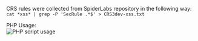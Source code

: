 CRS rules were collected from SpiderLabs repository in the following way:  
`cat *xss* | grep -P 'SecRule .*$' > CRS3dev-xss.txt`

PHP Usage:  
![PHP script usage](http://s8.hostingkartinok.com/uploads/images/2016/05/a5779e75cf53143e3e7cf5c06d26d8d9.png)
